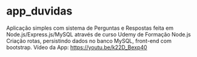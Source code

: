 # app_duvidas
Aplicação simples com sistema de Perguntas e Respostas feita em Node.js/Express.js/MySQL através de curso Udemy de Formação Node.js
Criação rotas, persistindo dados no banco MySQL, front-end com bootstrap.
Vídeo da App: https://youtu.be/k22D_Bexp40

